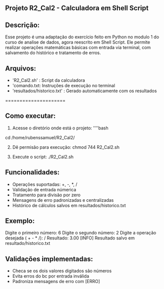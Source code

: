 ## Projeto R2_Cal2 - Calculadora em Shell Script

## Descrição:
Esse projeto é uma adaptação do exercício feito em Python no modulo 1 do curso de analise de dados, agora reescrito em Shell Script. Ele permite realizar operações matemáticas básicas com entrada via terminal, com salvamento do histórico e tratamento de erros.


## Arquivos:

- 'R2_Cal2.sh' : Script da calculadora
- 'comando.txt: Instruções de execução no terminal
- 'resultados/historico.txt' : Gerado automaticamente com os resultados

=====================

## Como executar:

1. Acesse o diretório onde está o projeto:
 ''''bash

cd /home/rubenssamuel/R2_Cal2/



2. Dê permisão para execução:
chmod 744 R2_Cal2.sh



3. Execute o script:
./R2_Cal2.sh


## Funcionalidades: 

- Operações suportadas: +, -, *, /
- Validação de entrada númerica
- Tratamento para divisão por zero
- Mensagens de erro padronizadas e centralizadas
- Histórico de cálculos salvos em resultados/historico.txt


## Exemplo:

Digite o primeiro número: 6
Digite o segundo número: 2
Digite a operação desejada ( + - * /): /
Resultado: 3.00
[INFO] Resultado salvo em resultado/historico.txt


## Validações implementadas:

- Checa se os dois valores digitados são números
- Evita erros do bc por entrada inválida
- Padroniza mensagens de erro com [ERRO]



